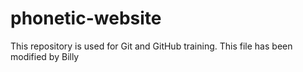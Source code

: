 # phonetic-website
This repository is used for Git and GitHub training.
This file has been modified by Billy
